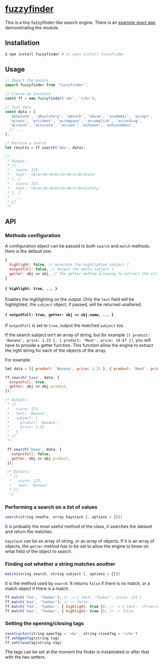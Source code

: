 # [fuzzyfinder](https://github.com/rgehan/fuzzyfinder)

This is a tiny fuzzyfinder-like search engine.
There is an [example react app](https://github.com/rgehan/fuzzyfinder-example-app) demonstrating the module.

## Installation
```bash
$ npm install fuzzyfinder # or yarn install fuzzyfinder
```

## Usage
```javascript
// Import the module
import fuzzyfinder from 'fuzzyfinder';

// Create an instance
const ff = new fuzzyfinder('<b>', '</b>');

// Test data
const data = [
  'absolute', 'absolutely', 'absorb', 'abuse', 'academic', 'accept',
  'access', 'accident', 'accompany', 'accomplish', 'according',
  'account', 'accurate', 'accuse', 'achieve', 'achievement',
  // ...
];

// Perform a search
let results = ff.search('abs', data);

/*
 * Output:
 * [{
 *   score: 123,
 *   text: '<b>a</b><b>b</b><b>s</b>olute'
 * }, {
 *   score: 123,
 *   text: '<b>a</b><b>b</b><b>s</b>olutely'
 * }, {
 *   ...
 * }]
 */
```

## API

### Methods configuration
A configuration object can be passed to both `search` and `match` methods.
Here is the default one:
```javascript
{
  highlight: false, // Generate the highlighted subject ?
  outputFull: false, // Output the whole subject ?
  getter: obj => obj, // The getter method allowing to extract the string from the subject
}
```

#### `{ highlight: true, ... }`
Enables the highlighting on the output.
Only the `text` field will be highlighted, the `subject` object, if passed, will be returned unaltered.

#### `{ outputFull: true, getter: obj => obj.name, ... }`
If `outputFull` is set to `true`, output the matched `subject` too.

If the search subject isn't an array of string, but for example `[{ product: 'Banana', price: 1.23 }, { product: 'Meat', price: 10.67 }]`, you will have to provide a getter function. This function allow the engine to extract the right string for each of the objects of the array.

For example:
```javascript
let data = [{ product: 'Banana', price: 1.23 }, { product: 'Meat', price: 10.67 }];

ff.search('baaa', data, {
  outputFull: true,
  getter: obj => obj.product,
});

/* Outputs:
 * [{
 *   score: 123,
 *   text: 'Banana',
 *   subject: {
 *     product: 'Banana',
 *     price: 1.23
 *   }
 * }]
 */

 ff.search('baaa', data, {
   outputFull: false,
   getter: obj => obj.product,
 });

 /* Outputs:
  * [{
  *   score: 123,
  *   text: 'Banana'
  * }]
  */
```

### Performing a search on a list of values
```javascript
search(string needle, array haystack [, options = {}])
```
It is probably the most useful method of the class, it searches the dataset and return the matches.

`haystack` can be an array of string, or an array of objects.
If it is an array of objects, the `getter` method has to be set to allow the engine to know on what field of the object to search.


### Finding out whether a string matches another
```javascript
match(string search, string subject [, options = {}])
```
It is the method used by `search`. It returns `false` if there is no match, or a match object if there is a match.

```javascript
ff.match('foo', 'foobar'); // -> { text: 'foobar', score: 123 }
ff.match('baz', 'foobar'); // -> false
ff.match('foo', 'foobar', { highlight: true }); // -> { text: '<f><o><o>bar', score: 123 }
ff.match('baz', 'foobar', { highlight: true }); // -> false
```


### Setting the opening/closing tags
```javascript
constructor(string openTag = '<b>', string closeTag = '</b>')
ff.setOpenTag(string tag)
ff.setCloseTag(string tag)
```
The tags can be set at the moment the finder is instantiated or after that with the two setters.
